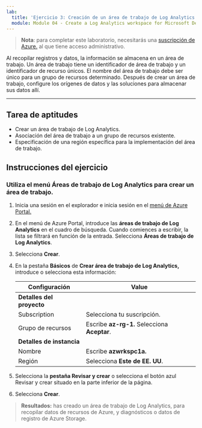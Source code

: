 ```yaml
---
lab:
  title: 'Ejercicio 3: Creación de un área de trabajo de Log Analytics para Microsoft Defender for Cloud'
  module: Module 04 - Create a Log Analytics workspace for Microsoft Defender for Cloud
---
```



>**Nota**: para completar este laboratorio, necesitarás una [suscripción de Azure.](https://azure.microsoft.com/en-us/free/?azure-portal=true) al que tiene acceso administrativo. 


Al recopilar registros y datos, la información se almacena en un área de trabajo. Un área de trabajo tiene un identificador de área de trabajo y un identificador de recurso únicos. El nombre del área de trabajo debe ser único para un grupo de recursos determinado. Después de crear un área de trabajo, configure los orígenes de datos y las soluciones para almacenar sus datos allí. 

---

## Tarea de aptitudes

- Crear un área de trabajo de Log Analytics.
- Asociación del área de trabajo a un grupo de recursos existente.
- Especificación de una región específica para la implementación del área de trabajo.

## Instrucciones del ejercicio 

### Utiliza el menú Áreas de trabajo de Log Analytics para crear un área de trabajo.

1. Inicia una sesión en el explorador e inicia sesión en el [menú de Azure Portal.](https://portal.azure.com/)
   
2. En el menú de Azure Portal, introduce las **áreas de trabajo de Log Analytics** en el cuadro de búsqueda. Cuando comiences a escribir, la lista se filtrará en función de la entrada. Selecciona **Áreas de trabajo de Log Analytics**.

4. Selecciona **Crear**.

5. En la pestaña **Básicos** de **Crear área de trabajo de Log Analytics,** introduce o selecciona esta información:
   
   |Configuración|Value|
   |---|---|
   |**Detalles del proyecto**|
   |Subscription|Selecciona tu suscripción.|
   |Grupo de recursos|Escribe **az-rg-1.** Selecciona **Aceptar**.|
   |**Detalles de instancia**|
   |Nombre|Escribe **azwrkspc1a.**|
   |Región|Selecciona **Este de EE. UU**.|

6. Selecciona la **pestaña Revisar y crear** o selecciona el botón azul Revisar y crear situado en la parte inferior de la página.
  
8. Selecciona **Crear**.

> **Resultados:** has creado un área de trabajo de Log Analytics, para recopilar datos de recursos de Azure, y diagnósticos o datos de registro de Azure Storage.
